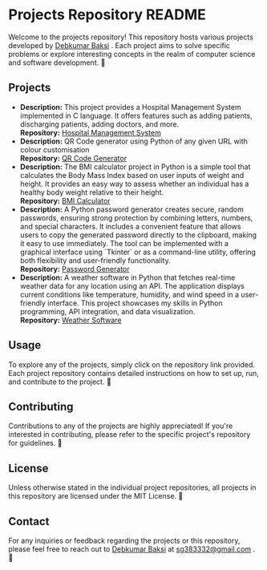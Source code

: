 <!DOCTYPE html>
<html lang="en">

<head>
    <meta charset="UTF-8">
    <meta name="viewport" content="width=device-width, initial-scale=1.0">
</head>

<body>
    <h1>Projects Repository README</h1>
    <p>Welcome to the projects repository! This repository hosts various projects developed by <a href="https://github.com/Debkumar-Baksi">Debkumar Baksi</a>
. Each project aims to solve specific problems or explore interesting concepts in the realm of computer science and software development. 🚀</p>

  <h2>Projects</h2>
    <ul>
        <li>
            <strong>Description:</strong> This project provides a Hospital Management System implemented in C language. It offers features such as adding patients, discharging patients, adding doctors, and more.
            <br>
            <strong>Repository:</strong> <a href="https://github.com/Debkumar-Baksi/Projects/blob/main/Hospital_Management_System.c">Hospital Management System</a>
        </li>

 <li>
            <strong>Description:</strong> QR Code generator using Python of any given URL with colour customisation
            <br>
            <strong>Repository:</strong> <a href="https://github.com/Debkumar-Baksi/Projects/blob/main/QRCode.py">QR Code Generator</a>
  </li>
 
  <li>
            <strong>Description:</strong> The BMI calculator project in Python is a simple tool that calculates the Body Mass Index based on user inputs of weight and height. It provides an easy way to assess whether an individual has a healthy body weight relative to their height.
            <br>
            <strong>Repository:</strong> <a href="https://github.com/Debkumar-Baksi/BMI_Calculator/tree/main">BMI Calculator</a>
  </li>

  <li>
            <strong>Description:</strong> A Python password generator creates secure, random passwords, ensuring strong protection by combining letters, numbers, and special characters. It includes a convenient feature that allows users to copy the generated password directly to the clipboard, making it easy to use immediately. The tool can be implemented with a graphical interface using `Tkinter` or as a command-line utility, offering both flexibility and user-friendly functionality.
            <br>
            <strong>Repository:</strong> <a href="https://github.com/Debkumar-Baksi/Projects/blob/main/Password_Generator.py">Password Generator</a>
  </li>



  <li>
            <strong>Description:</strong> A weather software in Python that fetches real-time weather data for any location using an API. The application displays current conditions like temperature, humidity, and wind speed in a user-friendly interface. This project showcases my skills in Python programming, API integration, and data visualization.
            <br>
            <strong>Repository:</strong> <a href="https://github.com/Debkumar-Baksi/Projects/blob/main/weather_app.py">Weather Software</a>
  </li>

  <!--
  <li>
            <strong>Description:</strong> [Brief description of the project]
            <br>
            <strong>Repository:</strong> <a href="[link to your project code]">[Project Name]</a>
  </li>
  -->
  
  </ul> 

  <h2>Usage</h2>
    <p>To explore any of the projects, simply click on the repository link provided. Each project repository contains detailed instructions on how to set up, run, and contribute to the project. 📝</p>

  <h2>Contributing</h2>
    <p>Contributions to any of the projects are highly appreciated! If you're interested in contributing, please refer to the specific project's repository for guidelines. 🤝</p>

  <h2>License</h2>
    <p>Unless otherwise stated in the individual project repositories, all projects in this repository are licensed under the MIT License. 📜</p>

  <h2>Contact</h2>
    <p>For any inquiries or feedback regarding the projects or this repository, please feel free to reach out to <a href="https://github.com/Debkumar-Baksi">Debkumar Baksi</a> at <a href="sg383332@gmail.com">sg383332@gmail.com</a>
 . 📧</p>
</body>

</html>
